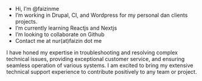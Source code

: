 - Hi, I’m @faizinme
- I’m working in Drupal, CI, and Wordpress for my personal dan clients projects.
- I’m currently learning Reactjs and Nextjs
- I’m looking to collaborate on Github
- Contact me at nur(at)faizin dot me

I have honed my expertise in troubleshooting and resolving complex technical issues, providing exceptional customer service, and ensuring seamless operation of various systems. I am excited to bring my extensive technical support experience to contribute positively to any team or project.


<!---
faizinme/faizinme is a ✨ special ✨ repository because its `README.md` (this file) appears on your GitHub profile.
You can click the Preview link to take a look at your changes.
--->
